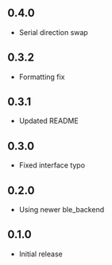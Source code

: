 ## 0.4.0

* Serial direction swap

## 0.3.2

* Formatting fix

## 0.3.1

* Updated README

## 0.3.0

* Fixed interface typo

## 0.2.0

* Using newer ble_backend

## 0.1.0

* Initial release
